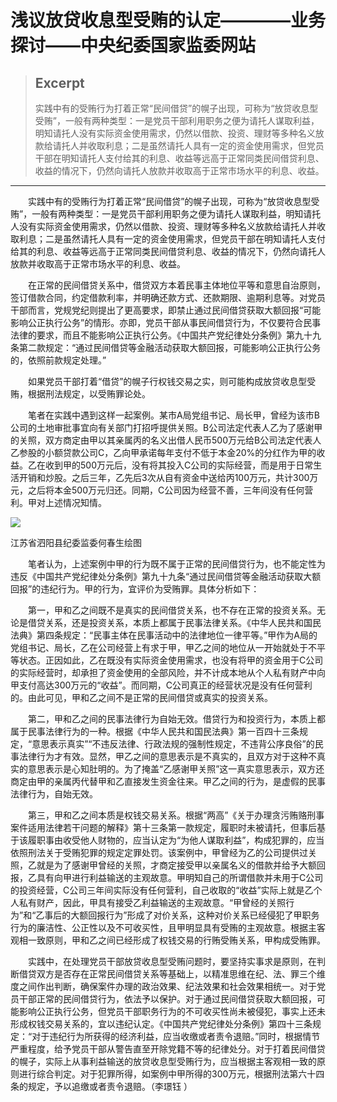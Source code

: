 
# 浅议放贷收息型受贿的认定————业务探讨——中央纪委国家监委网站

> ## Excerpt
> 实践中有的受贿行为打着正常“民间借贷”的幌子出现，可称为“放贷收息型受贿”，一般有两种类型：一是党员干部利用职务之便为请托人谋取利益，明知请托人没有实际资金使用需求，仍然以借款、投资、理财等多种名义放款给请托人并收取利息；二是虽然请托人具有一定的资金使用需求，但党员干部在明知请托人支付给其的利息、收益等远高于正常同类民间借贷利息、收益的情况下，仍然向请托人放款并收取高于正常市场水平的利息、收益。

---
　　实践中有的受贿行为打着正常“民间借贷”的幌子出现，可称为“放贷收息型受贿”，一般有两种类型：一是党员干部利用职务之便为请托人谋取利益，明知请托人没有实际资金使用需求，仍然以借款、投资、理财等多种名义放款给请托人并收取利息；二是虽然请托人具有一定的资金使用需求，但党员干部在明知请托人支付给其的利息、收益等远高于正常同类民间借贷利息、收益的情况下，仍然向请托人放款并收取高于正常市场水平的利息、收益。

　　在正常的民间借贷关系中，借贷双方本着民事主体地位平等和意思自治原则，签订借款合同，约定借款利率，并明确还款方式、还款期限、逾期利息等。对党员干部而言，党规党纪则提出了更高要求，即禁止通过民间借贷获取大额回报“可能影响公正执行公务”的情形。亦即，党员干部从事民间借贷行为，不仅要符合民事法律的要求，而且不能影响公正执行公务。《中国共产党纪律处分条例》第九十九条第二款规定：“通过民间借贷等金融活动获取大额回报，可能影响公正执行公务的，依照前款规定处理。”

　　如果党员干部打着“借贷”的幌子行权钱交易之实，则可能构成放贷收息型受贿，根据刑法规定，以受贿罪论处。

　　笔者在实践中遇到这样一起案例。某市A局党组书记、局长甲，曾经为该市B公司的土地审批事宜向有关部门打招呼提供关照。B公司法定代表人乙为了感谢甲的关照，双方商定由甲以其亲属丙的名义出借人民币500万元给B公司法定代表人乙参股的小额贷款公司C，乙向甲承诺每年支付不低于本金20%的分红作为甲的收益。乙在收到甲的500万元后，没有将其投入C公司的实际经营，而是用于日常生活开销和炒股。之后三年，乙先后3次从自有资金中送给丙100万元，共计300万元，之后将本金500万元归还。同期，C公司因为经营不善，三年间没有任何营利。甲对上述情况知情。

![](https://www.ccdi.gov.cn/hdjln/ywtt/202407/W020240726679400481667.jpeg)

江苏省泗阳县纪委监委何春生绘图

　　笔者认为，上述案例中甲的行为既不属于正常的民间借贷行为，也不能定性为违反《中国共产党纪律处分条例》第九十九条“通过民间借贷等金融活动获取大额回报”的违纪行为。甲的行为，宜评价为受贿罪。具体分析如下：

　　第一，甲和乙之间既不是真实的民间借贷关系，也不存在正常的投资关系。无论是借贷关系，还是投资关系，本质上都属于民事法律关系。《中华人民共和国民法典》第四条规定：“民事主体在民事活动中的法律地位一律平等。”甲作为A局的党组书记、局长，乙在公司经营上有求于甲，甲乙之间的地位从一开始就处于不平等状态。正因如此，乙在既没有实际资金使用需求，也没有将甲的资金用于C公司的实际经营时，却承担了资金使用的全部风险，并不计成本地从个人私有财产中向甲支付高达300万元的“收益”。而同期，C公司真正的经营状况是没有任何营利的。由此可见，甲和乙之间不是正常的民间借贷或真实的投资关系。

　　第二，甲和乙之间的民事法律行为自始无效。借贷行为和投资行为，本质上都属于民事法律行为的一种。根据《中华人民共和国民法典》第一百四十三条规定，“意思表示真实”“不违反法律、行政法规的强制性规定，不违背公序良俗”的民事法律行为才有效。显然，甲乙之间的意思表示是不真实的，且双方对于这种不真实的意思表示是心知肚明的。为了掩盖“乙感谢甲关照”这一真实意思表示，双方还商定由甲的亲属丙代替甲和乙直接发生资金往来。甲乙之间的行为，是虚假的民事法律行为，自始无效。

　　第三，甲和乙之间本质是权钱交易关系。根据“两高”《关于办理贪污贿赂刑事案件适用法律若干问题的解释》第十三条第一款规定，履职时未被请托，但事后基于该履职事由收受他人财物的，应当认定为“为他人谋取利益”，构成犯罪的，应当依照刑法关于受贿犯罪的规定定罪处罚。该案例中，甲曾经为乙的公司提供过关照，乙就是为了感谢甲曾经的关照，才商定接受甲以亲属名义的借款并给予大额回报，乙具有向甲进行利益输送的主观故意。甲明知自己的所谓借款并未用于C公司的投资经营，C公司三年间实际没有任何营利，自己收取的“收益”实际上就是乙个人私有财产，因此，甲具有接受乙利益输送的主观故意。“甲曾经的关照行为”和“乙事后的大额回报行为”形成了对价关系，这种对价关系已经侵犯了甲职务行为的廉洁性、公正性以及不可收买性，且甲明显具有受贿的主观故意。根据主客观相一致原则，甲和乙之间已经形成了权钱交易的行贿受贿关系，甲构成受贿罪。

　　实践中，在处理党员干部放贷收息型受贿问题时，要坚持实事求是原则，在判断借贷双方是否存在正常民间借贷关系等基础上，以精准思维在纪、法、罪三个维度之间作出判断，确保案件办理的政治效果、纪法效果和社会效果相统一。对于党员干部正常的民间借贷行为，依法予以保护。对于通过民间借贷获取大额回报，可能影响公正执行公务，但党员干部职务行为的不可收买性尚未被侵犯，事实上还未形成权钱交易关系的，宜以违纪认定。《中国共产党纪律处分条例》第四十三条规定：“对于违纪行为所获得的经济利益，应当收缴或者责令退赔。”同时，根据情节严重程度，给予党员干部从警告直至开除党籍不等的纪律处分。对于打着民间借贷的幌子，实际上从事利益输送的放贷收息型受贿行为，应当根据主客观相一致的原则进行综合判定。对于犯罪所得，如案例中甲所得的300万元，根据刑法第六十四条的规定，予以追缴或者责令退赔。（李璟钰 ）
